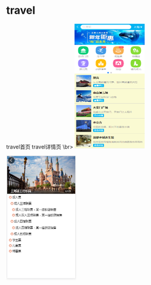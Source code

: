# travel
travel首页        travel详情页  \br>
<img width="187.5" height="333.5" src="https://github.com/JoyChen626/vue-travel/raw/master/travel-page/home.png"/>

<img width="187.5" height="333.5" src="https://github.com/JoyChen626/vue-travel/raw/master/travel-page/detail.png"/>

